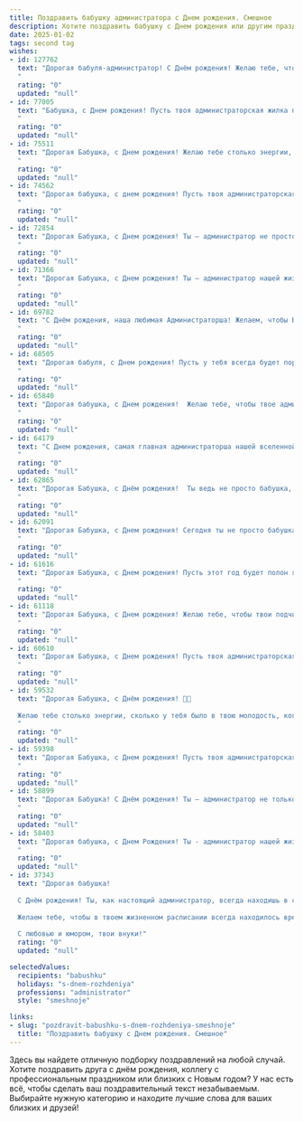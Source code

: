 ```yaml
---
title: Поздравить бабушку администратора c Днем рождения. Смешное
description: Хотите поздравить бабушку c Днем рождения или другим праздником? Наш ИИ создаст незабываемое поздравление, а вы обязательно выделитесь среди других.  
date: 2025-01-02
tags: second tag
wishes:
- id: 127762
  text: "Дорогая бабуля-администратор! С Днём рождения! Желаю тебе, чтобы  твоя жизнь была настолько же организована и эффективна, как твой рабочий график, но при этом  —  в сто раз веселее и без необходимости заполнять бесконечные отчёты! Пусть все твои дела будут в порядке, а настроение —  только на отлично!  И да пребудет с тобой сила кофеина и  неиссякаемый запас  юмора!
  "
  rating: "0"
  updated: "null"
- id: 77005
  text: "Бабушка, с Днем рождения! Пусть твоя администраторская жилка помогает тебе управлять не только своим возрастом, но и всеми нами! 😉🎂
  "
  rating: "0"
  updated: "null"
- id: 75511
  text: "Дорогая Бабушка, с Днем рождения! Желаю тебе столько энергии, сколько у тебя было в молодости, когда ты управляла целым общежитием, не моргнув глазом! Пусть твоя жизнь будет такой же организованной и дисциплинированной, как твой собственный рабочий день.  И главное -  не забывай, что ты – самая лучшая в мире администратор, даже если ты уже на пенсии! 😄
  "
  rating: "0"
  updated: "null"
- id: 74562
  text: "Дорогая бабушка, с днем рождения! Пусть твоя администраторская жилка будет безгранично терпеливой, а подчиненные — всегда вежливыми, как на приеме у королевы! 🎉🎂
  "
  rating: "0"
  updated: "null"
- id: 72854
  text: "Дорогая Бабушка, с Днем рождения! Ты — администратор не просто так: столько лет умело управляешь семейством,  держишь в узде всех внуков и, кажется, даже дедушку! Желаем тебе оставаться такой же энергичной и жизнерадостной, а нам —  терпения на твоем примере стать такими же отличными администраторами, как ты!
  "
  rating: "0"
  updated: "null"
- id: 71366
  text: "Дорогая Бабушка, с Днем рождения! Ты – администратор нашей жизни, умело управляющая всем, от наших настроений до количества пирожков на столе. Желаем тебе, чтобы все твои \"запрещено\" превратились в \"можно\", а \"нужно\" – в \"хочу\"! 🎉🎂
  "
  rating: "0"
  updated: "null"
- id: 69782
  text: "С Днём рождения, наша любимая Администраторша! Желаем, чтобы Ваш день рождения был таким же ярким и запоминающимся, как Ваша карьера! А если серьезно, пусть в вашей жизни всегда будет порядок и процветание, и пусть ни один \"клиент\" не заставит вас нервничать!
  "
  rating: "0"
  updated: "null"
- id: 68505
  text: "Дорогая бабуля, с Днем рождения! Пусть у тебя всегда будет порядок в жизни, как в твоей администраторской тетрадке! 🥳 🎉
  "
  rating: "0"
  updated: "null"
- id: 65840
  text: "Дорогая бабушка, с Днем рождения!  Желаю тебе, чтобы твое администрирование жизни  проходило гладко, как  в идеальном Excel-файле, а все твои проблемы решались так же легко, как открыть файл Word! 😄
  "
  rating: "0"
  updated: "null"
- id: 64179
  text: "С Днем рождения, самая главная администраторша нашей вселенной!  Пусть в твоей жизни будет больше свободного времени, чем у тебя в рабочем графике!  😜
  "
  rating: "0"
  updated: "null"
- id: 62865
  text: "Дорогая Бабушка, с Днём рождения!  Ты ведь не просто бабушка, а главный администратор нашей семьи —  следишь за порядком, распределяешь обязанности, и, главное, всегда знаешь, где спрятаны самые вкусные конфеты! Желаем тебе, чтобы твой \"админский\" талант всегда был на высоте, а жизнь была полна сладких моментов, как те самые конфеты! 😉
  "
  rating: "0"
  updated: "null"
- id: 62091
  text: "Дорогая Бабушка, с Днем рождения! Сегодня ты не просто бабушка, а супер-администратор всей нашей жизни!  Надеюсь, ты  успеешь сегодня  \"зарегестрировать\"  всю любовь и  радость,  что  мы  тебе  подарим! 🎉🎂
  "
  rating: "0"
  updated: "null"
- id: 61616
  text: "Дорогая Бабушка, с Днем рождения! Пусть этот год будет полон ярких моментов, как строчки в твоём администраторском журнале, и пусть все твои замысловатые планы реализуются с легкостью, как прохождение по списку гостей на праздничный ужин!
  "
  rating: "0"
  updated: "null"
- id: 61118
  text: "Дорогая Бабушка, с Днем рождения! Желаю тебе, чтобы твои подчиненные были послушными, как внуки, а зарплату выдавали без задержек, как пенсию! Пусть твоя администраторская жизнь будет полна позитива и смеха, как детектив по имени \"Пенсионный фонд\". 🎉
  "
  rating: "0"
  updated: "null"
- id: 60610
  text: "Дорогая Бабушка, с Днем рождения! Пусть твоя администраторская жилка помогает тебе не только справляться с домашними делами, но и управлять всеми, кто тебя окружает! Желаем тебе море позитива, крепкого здоровья и чтобы все твои решения были мудрыми и своевременными, как у настоящего администратора-гуру!
  "
  rating: "0"
  updated: "null"
- id: 59532
  text: "Дорогая Бабушка, с Днём рождения! 🥳🎉
  
  Желаю тебе столько энергии, сколько у тебя было в твою молодость, когда ты управляла целым офисом как настоящая королева администратор! 👑  Пусть твоя жизнь будет такой же организованной, как твои рабочие столы, а пенсия — такой же щедрой, как твои бонусы! 😄💰
  "
  rating: "0"
  updated: "null"
- id: 59398
  text: "Дорогая Бабушка, с Днем рождения! Пусть твоя администраторская хватка не знает границ, а твоя власть над внуками будет только крепнуть! Желаем тебе неугасимой энергии, адекватных клиентов и, конечно же, безграничного счастья! 🎉
  "
  rating: "0"
  updated: "null"
- id: 58899
  text: "Дорогая Бабушка! С Днём рождения! Ты – администратор не только своей семьи, но и всего нашего мира.  С твоей «строгой рукой» все всегда в порядке, и порядок этот – просто шедевр! Желаем тебе энергии, как у Duracell'а, и юмора, как у  Zorro!
  "
  rating: "0"
  updated: "null"
- id: 58403
  text: "Дорогая бабушка, с Днем Рождения! Ты - администратор нашей жизни, управляешь ею с такой же эффективностью, как и своим компьютером. Желаем тебе, чтобы в твоей жизни было столько же оптимизма, сколько у тебя в папке \"Неотложные дела\", а количество \"ошибок\" свелось к минимуму! 🎉
  "
  rating: "0"
  updated: "null"
- id: 37343
  text: "Дорогая бабушка!
  
  С Днём рождения! Ты, как настоящий администратор, всегда находишь в своем меню время для нас – своих внуков. Ты умеешь распределять задания не только в офисе, но и на кухне: «Сходи купить хлеба», «Помой посуду», «Давай-ка чаю!»
  
  Желаем тебе, чтобы в твоем жизненном расписании всегда находилось время для радости, смеха и праздников! Пусть твой труд по администрированию счастья будет вознагражден самыми сладкими моментами. А на пенсию мы тебе разрешаем не выходить – ты и дома всё администрируй, только в комфорте и с чашечкой чая!
  
  С любовью и юмором, твои внуки!"
  rating: "0"
  updated: "null"

selectedValues:
  recipients: "babushku"
  holidays: "s-dnem-rozhdeniya"
  professions: "administrator"
  style: "smeshnoje"

links:
- slug: "pozdravit-babushku-s-dnem-rozhdeniya-smeshnoje"
  title: "Поздравить бабушку c Днем рождения. Смешное"
---
```


Здесь вы найдете отличную подборку поздравлений на любой случай.
Хотите поздравить друга с днём рождения, коллегу с профессиональным праздником или близких с Новым годом? У нас есть всё, чтобы сделать ваш поздравительный текст незабываемым. Выбирайте нужную категорию и находите лучшие слова для ваших близких и друзей!
